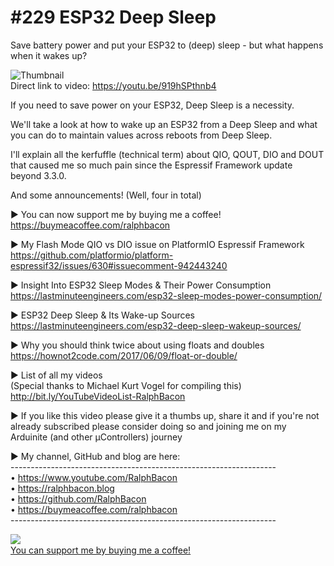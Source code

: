 # #229 ESP32 Deep Sleep
Save battery power and put your ESP32 to (deep) sleep - but what happens when it wakes up?  

![Thumbnail](https://user-images.githubusercontent.com/20911308/140351698-e85b7c62-ad83-4dea-b7b8-e2d541ed801d.jpg)  
Direct link to video: https://youtu.be/919hSPthnb4  

If you need to save power on your ESP32, Deep Sleep is a necessity.  

We'll take a look at how to wake up an ESP32 from a Deep Sleep and what you can do to maintain values across reboots from Deep Sleep.  

I'll explain all the kerfuffle (technical term) about QIO, QOUT, DIO and DOUT that caused me so much pain since the Espressif Framework update beyond 3.3.0.  

And some announcements! (Well, four in total)  

► You can now support me by buying me a coffee!  
https://buymeacoffee.com/ralphbacon

► My Flash Mode QIO vs DIO issue on PlatformIO Espressif Framework  
https://github.com/platformio/platform-espressif32/issues/630#issuecomment-942443240  

► Insight Into ESP32 Sleep Modes & Their Power Consumption  
https://lastminuteengineers.com/esp32-sleep-modes-power-consumption/  

► ESP32 Deep Sleep & Its Wake-up Sources  
https://lastminuteengineers.com/esp32-deep-sleep-wakeup-sources/  
 
► Why you should think twice about using floats and doubles  
https://hownot2code.com/2017/06/09/float-or-double/  

► List of all my videos  
(Special thanks to Michael Kurt Vogel for compiling this)  
http://bit.ly/YouTubeVideoList-RalphBacon  

► If you like this video please give it a thumbs up, share it and if you're not already subscribed please consider doing so and joining me on my Arduinite (and other μControllers) journey  

► My channel, GitHub and blog are here:  
\------------------------------------------------------------------  
• https://www.youtube.com/RalphBacon  
• https://ralphbacon.blog  
• https://github.com/RalphBacon  
• https://buymeacoffee.com/ralphbacon  
\------------------------------------------------------------------

<img src="https://user-images.githubusercontent.com/20911308/135296246-f216aa5b-0567-4aa8-b1b3-30a3ed92373b.gif" align="left">
<br />
<a href="https://buymeacoffee.com/ralphbacon" target="_blank">You can support me by buying me a coffee!</a>  
<br>
<br>
<br>

